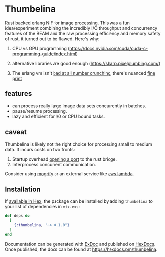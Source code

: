 # Thumbelina
Rust backed erlang NIF for image processing. This was a fun idea/experiment combining the incredibly I/O throughput and 
concurrency features of the BEAM and the raw processing efficiency and memory safety of rust, it turned out to be flawed. Here's why:

1. CPU vs GPU programming
(https://docs.nvidia.com/cuda/cuda-c-programming-guide/index.html)

2. alternative libraries are good enough (https://sharp.pixelplumbing.com/)

3. The erlang vm isn't [bad at all number crunching](https://groups.google.com/g/erlang-programming/c/zsJRI_XzYPE), there's nuanced [fine print](https://www.erlang.org/doc/efficiency_guide/myths.html)

## features
- can process really large image data sets concurrently in batches.
- pause/resume processing.
- lazy and efficient for I/0 or CPU bound tasks.

## caveat
Thumbelina is likely not the right choice for processing small to medium data. It incurs costs on two fronts:
1. Startup overhead [opening a port](https://www.erlang.org/doc/tutorial/c_port.html) to the rust bridge.
2. Interprocess concurrent communication.

Consider using [mogrify](https://github.com/elixir-mogrify/mogrify) or an external service like [aws lambda](https://docs.aws.amazon.com/lambda/latest/dg/with-s3-tutorial.html).

## Installation
If [available in Hex](https://hex.pm/docs/publish), the package can be installed
by adding `thumbelina` to your list of dependencies in `mix.exs`:

```elixir
def deps do
  [
    {:thumbelina, "~> 0.1.0"}
  ]
end
```

Documentation can be generated with [ExDoc](https://github.com/elixir-lang/ex_doc)
and published on [HexDocs](https://hexdocs.pm). Once published, the docs can
be found at <https://hexdocs.pm/thumbelina>.

